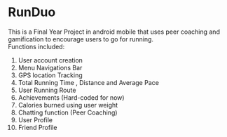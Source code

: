 # RunDuo
This is a Final Year Project in android mobile that uses peer coaching and gamification to encourage users to go for running. <br /> 
Functions included:
1. User account creation
2. Menu Navigations Bar
3. GPS location Tracking
4. Total Running Time , Distance and Average Pace
5. User Running Route
6. Achievements (Hard-coded for now)
7. Calories burned using user weight
8. Chatting function (Peer Coaching)
9. User Profile
10. Friend Profile
